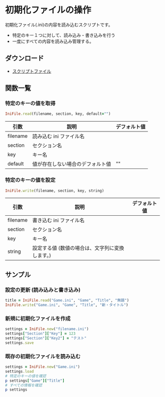 # 初期化ファイルの操作

初期化ファイル(.ini)の内容を読み込むスクリプトです。

- 特定のキー１つに対して、読み込み・書き込みを行う
- 一度にすべての内容を読み込み管理する。

## ダウンロード

- [スクリプトファイル](https://github.com/cacao-soft/RMVX/raw/main/ExFile.rb)

## 関数一覧

### 特定のキーの値を取得

```ruby
IniFile.read(filename, section, key, default="")
```

|引数|説明|デフォルト値|
|-|-|-|
|filename|読み込む ini ファイル名||
|section|セクション名||
|key|キー名||
|default|値が存在しない場合のデフォルト値|""|

### 特定のキーの値を設定

```ruby
IniFile.write(filename, section, key, string)
```

|引数|説明|デフォルト値|
|-|-|-|
|filename|書き込む ini ファイル名||
|section|セクション名||
|key|キー名||
|string|設定する値 (数値の場合は、文字列に変換します。)||

## サンプル

### 設定の更新 (読み込みと書き込み)

```ruby
title = IniFile.read("Game.ini", "Game", "Title", "無題")
IniFile.write("Game.ini", "Game", "Title", "新・タイトル")
```

### 新規に初期化ファイルを作成

```ruby
settings = IniFile.new("filename.ini")
settings["Section"]["Key"] = 123
settings["Section"]["Key2"] = "テスト"
settings.save
```

### 既存の初期化ファイルを読み込む

```ruby
settings = IniFile.new("Game.ini")
settings.load
# 特定のキーの値を確認
p settings["Game"]["Title"]
# すべての情報を確認
p settings
```
